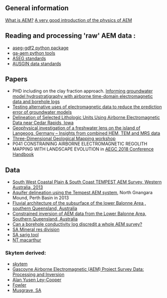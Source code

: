 ## General information

[What is AEM?](http://www.agriculture.gov.au/SiteCollectionDocuments/natural-resources/land-salinity/aem/aem-what-is.pdf)
[A very good introduction of the physics of AEM](https://www.aseg.org.au/sites/default/files/Mutton%20-%20What%20are%20we%20measuring.pdf.pdf)

## Reading and processing 'raw' AEM data :

* [aseg-gdf2 python package](https://pypi.org/project/aseg-gdf2/)
* [ga-aem python tools](https://github.com/GeoscienceAustralia/ga-aem)
* [ASEG standards](https://www.aseg.org.au/technical/aseg-technical-standards)
* [AUSGIN data standards](http://www.geoscience.gov.au/data-standards)

## Papers

* PHD including on the clay fraction approach. [Informing groundwater model hydrostratigraphy with airborne time-domain electromagnetic data and borehole logs](https://orbit.dtu.dk/files/124059229/Pernille_Marker_PhD_Thesis_Online_version.pdf)
* [Testing alternative uses of electromagnetic data to reduce the prediction error of groundwater models](https://www.hydrol-earth-syst-sci.net/20/1925/2016/)
* [Delineation of Selected Lithologic Units Using Airborne Electromagnetic Data near Cedar Rapids, Iowa](https://pubs.er.usgs.gov/publication/sim342)
* [Geophysical investigation of a freshwater lens on the island of Langeoog, Germany – Insights from combined HEM, TEM and MRS data](https://www.sciencedirect.com/science/article/pii/S0926985116304980)
* [Three-Dimensional Geological Mapping workshop](https://conservancy.umn.edu/bitstream/handle/11299/159772/3dMapping_workshop_OFR_13_02.pdf;jsessionid=6F829CA22CD7B9E7C47D3112BC3EA522?sequence=1)
* P041 CONSTRAINING AIRBORNE ELECTROMAGNETIC REGOLITH MAPPING WITH LANDSCAPE EVOLUTION in [AEGC 2018 Conference Handbook](http://www.publish.csiro.au/pv/pdf/PVv2018n192p201)

## Data

* [South West Coastal Plain & South Coast TEMPEST AEM Survey, Western Australia, 2013](https://ecat.ga.gov.au/geonetwork/srv/eng/catalog.search#/metadata/82307)
* [Aquifer delineation using the Tempest AEM system](https://www.researchgate.net/publication/327281597_Aquifer_delineation_using_the_Tempest_AEM_system), North Gnangara Mound, Perth Basin in 2013
* [Fluvial architecture of the subsurface of the lower Balonne Area , southern Queensland, Australia](https://researchdata.ands.org.au/fluvial-architecture-subsurface-queensland-australia/448060?source=suggested_datasets)
* [Constrained inversion of AEM data from the Lower Balonne Area, Southern Queensland, Australia](https://researchdata.ands.org.au/constrained-inversion-aem-queensland-australia/447830?source=suggested_datasets)
* [Can a borehole conductivity log discredit a whole AEM survey?](http://www.publish.csiro.au/ex/pdf/ASEG2010AB276)
* [SA Mineral res division](http://minerals.statedevelopment.sa.gov.au/geoscience/geoscientific_data/geophysical_data?SQ_DESIGN_NAME=printer_friendly)
* [SA sarig tool](https://map.sarig.sa.gov.au/)
* [NT macarthur](https://dpir.nt.gov.au/__data/assets/pdf_file/0008/259316/Analysis-and-interpretation-of-historical-AEM-data-sets-in-the-McArthur-Basin-NT.pdf)

### Skytem derived:

* [skytem](https://skytem.com/downloads-water-environment/)
* [Gascoyne Airborne Electromagnetic (AEM) Project Survey Data: Processing and Inversion](https://www.data.gov.au/dataset/ds-dap-csiro%3A11935/details?q=skytem)
* [Alan Yusen Ley-Cooper](https://www.researchgate.net/profile/Alan_Ley-Cooper)
* [Fowler](https://researchdata.ands.org.au/2017-fowler-domain-south-australia/1333282/?refer_q=rows=15/sort=score%20desc/class=collection/p=1/q=skytem/)
* [Musgrave, SA](https://researchdata.ands.org.au/skytem-helicopter-airborne-depth-transforms/1278013/?refer_q=rows=15/sort=score%20desc/class=collection/p=1/q=skytem/)
